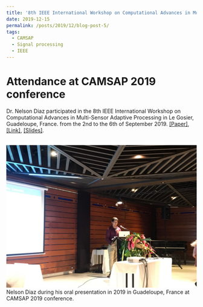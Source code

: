 ```yaml
---
title: '8th IEEE International Workshop on Computational Advances in Multi-Sensor Adaptive Processing (CAMSAP 2019)'
date: 2019-12-15
permalink: /posts/2019/12/blog-post-5/
tags:
  - CAMSAP
  - Signal processing
  - IEEE
---
```


Attendance at CAMSAP 2019 conference
======

Dr. Nelson Diaz participated in the 8th IEEE International Workshop on Computational Advances in Multi-Sensor Adaptive Processing in Le Gosier, Guadeloupe, France. from the 2nd to the 6th of September 2019. [[Paper]](https://nelson10.github.io/files/Conference08.pdf), [[Link]](https://ieeexplore.ieee.org/abstract/document/9022649), [[Slides]](https://nelson10.github.io/files/slides08.pdf).

<br/><img src='/images/camsap2019.jpeg'>
Nelson Diaz during his oral presentation in 2019 in Guadeloupe, France at CAMSAP 2019 conference.
